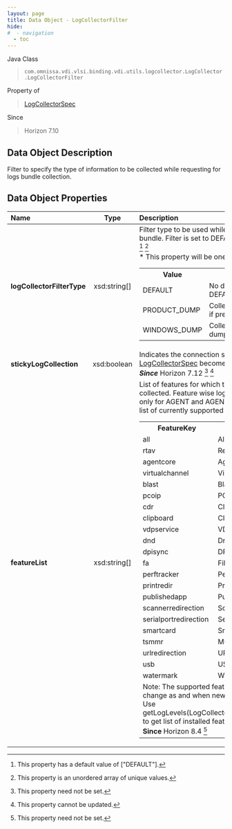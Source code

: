 ```yaml
---
layout: page
title: Data Object - LogCollectorFilter
hide:
#  - navigation
  - toc
---
```






Java Class
> `com.omnissa.vdi.vlsi.binding.vdi.utils.logcollector.LogCollector.LogCollectorFilter`

Property of
> [LogCollectorSpec](vdi.utils.logcollector.LogCollector.LogCollectorSpec.md#field_detail)

Since
> Horizon 7.10


## Data Object Description

Filter to specify the type of information to be collected while requesting for logs bundle collection.

## Data Object Properties

 Name | Type | Description
:---|:---:|:---
**logCollectorFilterType**|  xsd:string[]|  Filter type to be used while collecting the logs bundle. Filter is set to DEFAULT if none specified. [^157] [^14] <br>* This property will be one of:<br><table><tr><th>Value</th><th>Description</th></tr><tr><td>DEFAULT</td><td>No dumps included with DEFAULT filter.</td></tr><tr><td>PRODUCT_DUMP</td><td>Collect the product dumps, if present.</td></tr><tr><td>WINDOWS_DUMP</td><td>Collects the windows dumps, if present.</td></tr></table>
**stickyLogCollection**|  xsd:boolean|  Indicates the connection server processing the [LogCollectorSpec](vdi.utils.logcollector.LogCollector.LogCollectorSpec.md) becomes the download owner.  **_Since_** Horizon 7.12 [^1] [^2]
**featureList**|  xsd:string[]|  List of features for which the logs need to be collected. Feature wise log collection is supported only for AGENT and AGENT_RDS. Following is the list of currently supported features.<br><table><tr><th>FeatureKey</th><th>Description</th></tr><tr><td>all</td><td>All Features</td></tr><tr><td>rtav</td><td>Real Time Audio Video</td></tr><tr><td>agentcore</td><td>Agent Core features</td></tr><tr><td>virtualchannel</td><td>Virtual Channel</td></tr><tr><td>blast</td><td>Blast</td></tr><tr><td>pcoip</td><td>PCOIP</td></tr><tr><td>cdr</td><td>Client Drive Redirection</td></tr><tr><td>clipboard</td><td>Clipboard Redirection</td></tr><tr><td>vdpservice</td><td>VDP Service</td></tr><tr><td>dnd</td><td>Drag and Drop</td></tr><tr><td>dpisync</td><td>DPI Synchronization</td></tr><tr><td>fa</td><td>File Type Association</td></tr><tr><td>perftracker</td><td>Performance Tracker</td></tr><tr><td>printredir</td><td>Printer Redirection</td></tr><tr><td>publishedapp</td><td>Published Applications</td></tr><tr><td>scannerredirection</td><td>Scanner Redirection</td></tr><tr><td>serialportredirection</td><td>Serial Port Redirection</td></tr><tr><td>smartcard</td><td>Smart Card Redirection</td></tr><tr><td>tsmmr</td><td>Multimedia Redirection</td></tr><tr><td>urlredirection</td><td>URL Content Redirection</td></tr><tr><td>usb</td><td>USB Redirection</td></tr><tr><td>watermark</td><td>Watermark</td></tr><tr><td colspan="2">Note: The supported feature list is subject to change as and when new features get added. Use getLogLevels(LogCollectorComponentIdentifier) to get list of installed features and its log levels. <strong>Since</strong> Horizon 8.4 [^1]</td></tr></table>


 


[^1]: This property need not be set.
[^2]: This property cannot be updated.
[^14]: This property is an unordered array of unique values.
[^157]: This property has a default value of ["DEFAULT"].